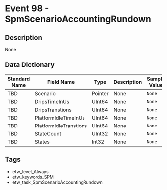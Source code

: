 # Event 98 - SpmScenarioAccountingRundown

## Description
None

## Data Dictionary
|Standard Name|Field Name|Type|Description|Sample Value|
|---|---|---|---|---|
|TBD|Scenario|Pointer|None|`None`|
|TBD|DripsTimeInUs|UInt64|None|`None`|
|TBD|DripsTranstions|UInt64|None|`None`|
|TBD|PlatformIdleTimeInUs|UInt64|None|`None`|
|TBD|PlatformIdleTranstions|UInt64|None|`None`|
|TBD|StateCount|UInt32|None|`None`|
|TBD|States|Int32|None|`None`|

## Tags
* etw_level_Always
* etw_keywords_SPM
* etw_task_SpmScenarioAccountingRundown
